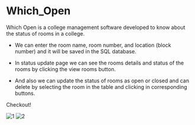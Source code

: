 # Which_Open

Which Open is a college management software developed to know about the status of rooms in a college.

* We can enter the room name, room number, and location (block number) and it will be saved in the SQL database.

* In status update page we can see the rooms details and status of the rooms by clicking the view rooms button.

* And also we can update the status of rooms as open or closed and can delete by selecting the room in the table and clicking in corresponding buttons.

Checkout!

![1](https://user-images.githubusercontent.com/89939823/235489126-431d506e-d790-40d6-9a4f-2678c155aeb7.png)
![2](https://user-images.githubusercontent.com/89939823/235489138-d620b7f9-a23d-423a-a70c-fa2d1b90c022.png)
